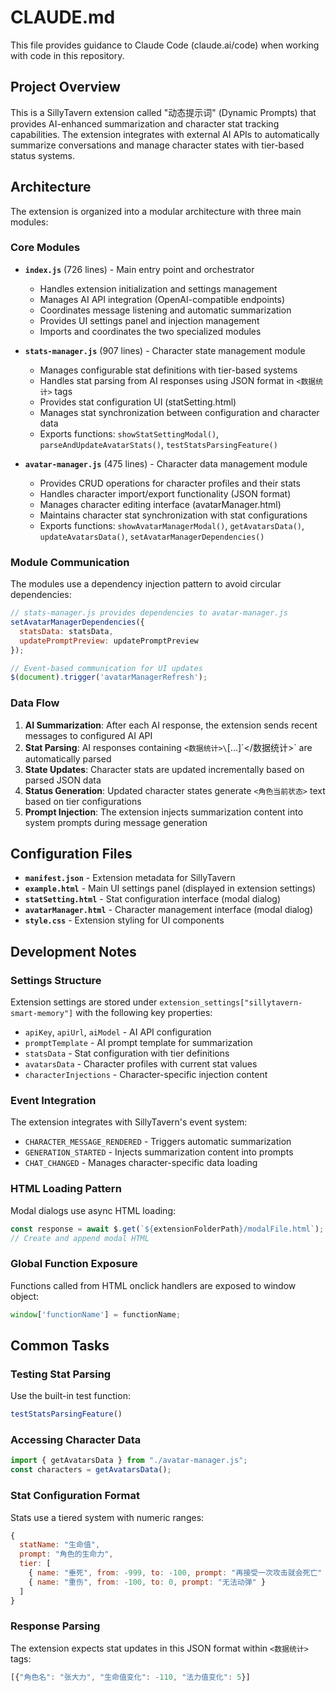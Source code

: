 # CLAUDE.md

This file provides guidance to Claude Code (claude.ai/code) when working with code in this repository.

## Project Overview

This is a SillyTavern extension called "动态提示词" (Dynamic Prompts) that provides AI-enhanced summarization and character stat tracking capabilities. The extension integrates with external AI APIs to automatically summarize conversations and manage character states with tier-based status systems.

## Architecture

The extension is organized into a modular architecture with three main modules:

### Core Modules

- **`index.js`** (726 lines) - Main entry point and orchestrator
  - Handles extension initialization and settings management
  - Manages AI API integration (OpenAI-compatible endpoints)
  - Coordinates message listening and automatic summarization
  - Provides UI settings panel and injection management
  - Imports and coordinates the two specialized modules

- **`stats-manager.js`** (907 lines) - Character state management module
  - Manages configurable stat definitions with tier-based systems
  - Handles stat parsing from AI responses using JSON format in `<数据统计>` tags
  - Provides stat configuration UI (statSetting.html)
  - Manages stat synchronization between configuration and character data
  - Exports functions: `showStatSettingModal()`, `parseAndUpdateAvatarStats()`, `testStatsParsingFeature()`

- **`avatar-manager.js`** (475 lines) - Character data management module
  - Provides CRUD operations for character profiles and their stats
  - Handles character import/export functionality (JSON format)
  - Manages character editing interface (avatarManager.html)
  - Maintains character stat synchronization with stat configurations
  - Exports functions: `showAvatarManagerModal()`, `getAvatarsData()`, `updateAvatarsData()`, `setAvatarManagerDependencies()`

### Module Communication

The modules use a dependency injection pattern to avoid circular dependencies:

```javascript
// stats-manager.js provides dependencies to avatar-manager.js
setAvatarManagerDependencies({
  statsData: statsData,
  updatePromptPreview: updatePromptPreview
});

// Event-based communication for UI updates
$(document).trigger('avatarManagerRefresh');
```

### Data Flow

1. **AI Summarization**: After each AI response, the extension sends recent messages to configured AI API
2. **Stat Parsing**: AI responses containing `<数据统计>\`[...]\`</数据统计>` are automatically parsed
3. **State Updates**: Character stats are updated incrementally based on parsed JSON data
4. **Status Generation**: Updated character states generate `<角色当前状态>` text based on tier configurations
5. **Prompt Injection**: The extension injects summarization content into system prompts during message generation

## Configuration Files

- **`manifest.json`** - Extension metadata for SillyTavern
- **`example.html`** - Main UI settings panel (displayed in extension settings)
- **`statSetting.html`** - Stat configuration interface (modal dialog)
- **`avatarManager.html`** - Character management interface (modal dialog)
- **`style.css`** - Extension styling for UI components

## Development Notes

### Settings Structure
Extension settings are stored under `extension_settings["sillytavern-smart-memory"]` with the following key properties:
- `apiKey`, `apiUrl`, `aiModel` - AI API configuration
- `promptTemplate` - AI prompt template for summarization
- `statsData` - Stat configuration with tier definitions
- `avatarsData` - Character profiles with current stat values
- `characterInjections` - Character-specific injection content

### Event Integration
The extension integrates with SillyTavern's event system:
- `CHARACTER_MESSAGE_RENDERED` - Triggers automatic summarization
- `GENERATION_STARTED` - Injects summarization content into prompts
- `CHAT_CHANGED` - Manages character-specific data loading

### HTML Loading Pattern
Modal dialogs use async HTML loading:
```javascript
const response = await $.get(`${extensionFolderPath}/modalFile.html`);
// Create and append modal HTML
```

### Global Function Exposure
Functions called from HTML onclick handlers are exposed to window object:
```javascript
window['functionName'] = functionName;
```

## Common Tasks

### Testing Stat Parsing
Use the built-in test function:
```javascript
testStatsParsingFeature()
```

### Accessing Character Data
```javascript
import { getAvatarsData } from "./avatar-manager.js";
const characters = getAvatarsData();
```

### Stat Configuration Format
Stats use a tiered system with numeric ranges:
```javascript
{
  statName: "生命值",
  prompt: "角色的生命力",
  tier: [
    { name: "垂死", from: -999, to: -100, prompt: "再接受一次攻击就会死亡" },
    { name: "重伤", from: -100, to: 0, prompt: "无法动弹" }
  ]
}
```

### Response Parsing
The extension expects stat updates in this JSON format within `<数据统计>` tags:
```javascript
[{"角色名": "张大力", "生命值变化": -110, "法力值变化": 5}]
```